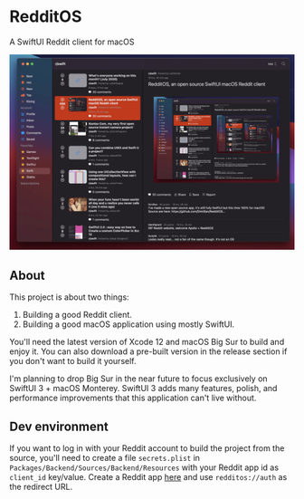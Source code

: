 # RedditOS
A SwiftUI Reddit client for macOS

![Image](Images/image1.png?)

## About

This project is about two things:
1. Building a good Reddit client. 
2. Building a good macOS application using mostly SwiftUI.

You'll need the latest version of Xcode 12 and macOS Big Sur to build and enjoy it. 
You can also download a pre-built version in the release section if you don't want to build it yourself. 

I'm planning to drop Big Sur in the near future to focus exclusively on SwiftUI 3 + macOS Monterey. 
SwiftUI 3 adds many features, polish, and performance improvements that this application can't live without.

## Dev environment

If you want to log in with your Reddit account to build the project from the source, you'll need to create a file `secrets.plist` in `Packages/Backend/Sources/Backend/Resources` with your Reddit app id as `client_id` key/value. Create a Reddit app [here](https://www.reddit.com/prefs/apps) and use `redditos://auth` as the redirect URL.

